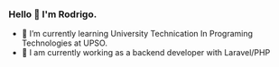 ### Hello 👋 I'm Rodrigo.
- 🌱 I’m currently learning University Technication In Programing Technologies at UPSO.
- 🔭 I am currently working as a backend developer with Laravel/PHP
